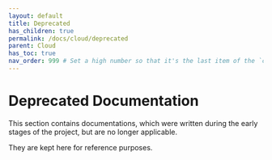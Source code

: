 ```yaml
---
layout: default
title: Deprecated
has_children: true
permalink: /docs/cloud/deprecated
parent: Cloud
has_toc: true
nav_order: 999 # Set a high number so that it's the last item of the `cloud` section
---
```


# Deprecated Documentation

This section contains documentations, which were written during the early stages of the project, but are no longer applicable.

They are kept here for reference purposes.